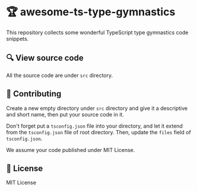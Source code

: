# 🏆 awesome-ts-type-gymnastics

This repository collects some wonderful TypeScript type gymnastics code snippets.

## 🔍 View source code

All the source code are under `src` directory.

## 📝 Contributing

Create a new empty directory under `src` directory
and give it a descriptive and short name,
then put your source code in it.

Don't forget put a `tsconfig.json` file into your directory,
and let it extend from the `tsconfig.json` file of root directory.
Then, update the `files` field of `tsconfig.json`.

We assume your code published under MIT License.

## 📜 License

MIT License
